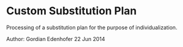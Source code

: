 Custom Substitution Plan
===
Processing of a substitution plan for the purpose of individualization.

Author: Gordian Edenhofer 22 Jun 2014
